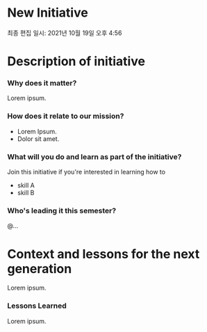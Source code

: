 # New Initiative

최종 편집 일시: 2021년 10월 19일 오후 4:56

# Description of initiative

### Why does it matter?

Lorem ipsum.

### How does it relate to our mission?

- Lorem Ipsum.
- Dolor sit amet.

### What will you do and learn as part of the initiative?

Join this initiative if you're interested in learning how to 

- skill A
- skill B

### Who's leading it this semester?

@...

# Context and lessons for the next generation

Lorem ipsum.

### Lessons Learned

Lorem ipsum.